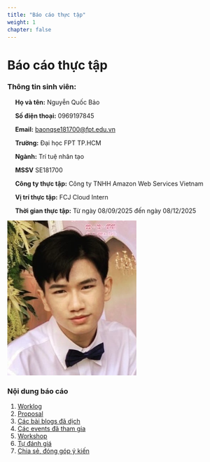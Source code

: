 ```yaml
---
title: "Báo cáo thực tập"
weight: 1
chapter: false
---
```


# **Báo cáo thực tập**
### Thông tin sinh viên:
&emsp; **Họ và tên:** Nguyễn Quốc Bảo

&emsp; **Số điện thoại:** 0969197845

&emsp; **Email:** baonqse181700@fpt.edu.vn

&emsp; **Trường:** Đại học FPT TP.HCM

&emsp; **Ngành:** Trí tuệ nhân tạo

&emsp; **MSSV** SE181700

&emsp; **Công ty thực tập:** Công ty TNHH Amazon Web Services Vietnam

&emsp; **Vị trí thực tập:** FCJ Cloud Intern

&emsp; **Thời gian thực tập:** Từ ngày 08/09/2025 đến ngày 08/12/2025

![Ảnh đại diện của bạn](/images/avatar.png)



### Nội dung báo cáo

1.  [Worklog](1-Worklog/)
2.  [Proposal](2-Proposal/)
3.  [Các bài blogs đã dịch](3-BlogsTranslated/)
4.  [Các events đã tham gia](4-EventParticipated/)
5.  [Workshop](5-Workshop/)
6.  [Tự đánh giá](6-Self-evaluation/)
7.  [Chia sẻ, đóng góp ý kiến](7-Feedback/)